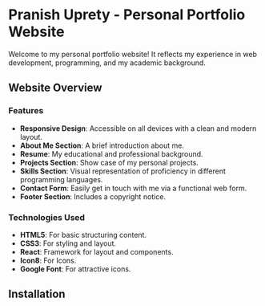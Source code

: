 # Pranish Uprety - Personal Portfolio Website

Welcome to my personal portfolio website! It reflects my experience in web development, programming, and my academic background.

## Website Overview

### Features

-   **Responsive Design**: Accessible on all devices with a clean and modern layout.
-   **About Me Section**: A brief introduction about me.
-   **Resume**: My educational and professional background.
-   **Projects Section**: Show case of my personal projects.
-   **Skills Section**: Visual representation of proficiency in different programming languages.
-   **Contact Form**: Easily get in touch with me via a functional web form.
-   **Footer Section**: Includes a copyright notice.

### Technologies Used

-   **HTML5**: For basic structuring content.
-   **CSS3**: For styling and layout.
-   **React**: Framework for layout and components.
-   **Icon8**: For Icons.
-   **Google Font**: For attractive icons.

## Installation

